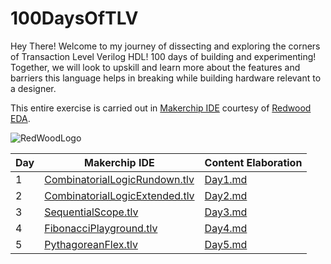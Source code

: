 # 100DaysOfTLV
Hey There! Welcome to my journey of dissecting and exploring the corners of Transaction Level Verilog HDL! 100 days of building and experimenting! Together, we will look to upskill and learn more about the features and barriers this language helps in breaking while building hardware relevant to a designer. 

This entire exercise is carried out in [Makerchip IDE](https://www.makerchip.com/) courtesy of [Redwood EDA](https://www.redwoodeda.com/).

![RedWoodLogo](https://github.com/akarxxx1030/100DaysOfTLV/assets/102870828/8619ec84-6399-420b-8b87-0069d0200445)

Day | Makerchip IDE | Content Elaboration
---|---|---
1 |[CombinatorialLogicRundown.tlv](https://www.makerchip.com/sandbox?code_url=https:%2F%2Fraw.githubusercontent.com%2Fakarxxx1030%2F100DaysOfTLV%2Fmain%2FDay1%2FCombinatorialLogicRundown.tlv) | [Day1.md](https://github.com/akarxxx1030/100DaysOfTLV/blob/main/Day1/Day1.md)
2 | [CombinatorialLogicExtended.tlv](https://www.makerchip.com/sandbox?code_url=https:%2F%2Fraw.githubusercontent.com%2Fakarxxx1030%2F100DaysOfTLV%2Fmain%2FDay2%2FCombinatorialLogicExtended.tlv) | [Day2.md](https://github.com/akarxxx1030/100DaysOfTLV/blob/main/Day2/Day2.md)
3 | [SequentialScope.tlv](https://www.makerchip.com/sandbox?code_url=https:%2F%2Fraw.githubusercontent.com%2Fakarxxx1030%2F100DaysOfTLV%2Fmain%2FDay3%2FSequentialScope.tlv)| [Day3.md](https://github.com/akarxxx1030/100DaysOfTLV/blob/main/Day3/Day3.md)
4 | [FibonacciPlayground.tlv](https://www.makerchip.com/sandbox?code_url=https:%2F%2Fraw.githubusercontent.com%2Fakarxxx1030%2F100DaysOfTLV%2Fmain%2FDay4%2FFibonacciPlayground.tlv) | [Day4.md](https://github.com/akarxxx1030/100DaysOfTLV/blob/main/Day4/Day4.md)
5 | [PythagoreanFlex.tlv](https://www.makerchip.com/sandbox?code_url=https:%2F%2Fraw.githubusercontent.com%2Fakarxxx1030%2F100DaysOfTLV%2Fmain%2FDay5%2FPythagoreanFlex.tlv)| [Day5.md](https://github.com/akarxxx1030/100DaysOfTLV/blob/main/Day5/Day5.md)

